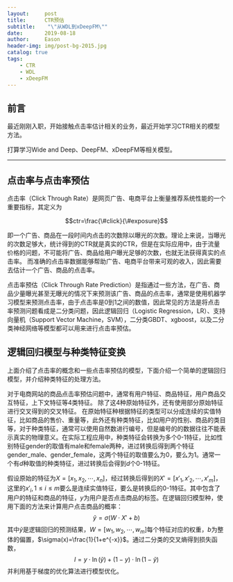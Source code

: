 ```yaml
---
layout:     post
title:      CTR预估
subtitle:    "\"从WDL到xDeepFM\""
date:       2019-08-18
author:     Eason
header-img: img/post-bg-2015.jpg
catalog: true
tags:
    - CTR
    - WDL
    - xDeepFM
---
```



<!-- 显示公式 -->
<head>
    <script src="https://cdn.mathjax.org/mathjax/latest/MathJax.js?config=TeX-AMS-MML_HTMLorMML" type="text/javascript"></script>
    <script type="text/x-mathjax-config">
        MathJax.Hub.Config({
            tex2jax: {
            skipTags: ['script', 'noscript', 'style', 'textarea', 'pre'],
            inlineMath: [['$','$']]
            }
        });
    </script>
</head>




## 前言

最近刚刚入职，开始接触点击率估计相关的业务，最近开始学习CTR相关的模型方法。

打算学习Wide and Deep、DeepFM、xDeepFM等相关模型。

---

## 点击率与点击率预估
点击率（Click Through Rate）是网页广告、电商平台上衡量推荐系统性能的一个重要指标，其定义为

$$ctr=\frac{\#click}{\#exposure}$$

即一个广告、商品在一段时间内点击的次数除以曝光的次数。理论上来说，当曝光的次数足够大，统计得到的CTR就是真实的CTR，但是在实际应用中，由于流量价格的问题，不可能将广告、商品给用户曝光足够的次数，也就无法获得真实的点击率。
而准确的点击率数据能够帮助广告、电商平台带来可观的收入，因此需要去估计一个广告、商品的点击率。

点击率预估（Click Through Rate Prediction）是指通过一些方法，在广告、商品少量曝光甚至无曝光的情况下来预测该广告、商品的点击率，通常是使用机器学习模型来预测点击率，由于点击率是0到1之间的数值，因此常见的方法是将点击率预测问题看成是二分类问题，因此逻辑回归（Logistic Regression，LR）、支持向量机（Support Vector Machine，SVM），二分类GBDT、xgboost，以及二分类神经网络等模型都可以用来进行点击率预估。

## 逻辑回归模型与种类特征变换

上面介绍了点击率的概念和一些点击率预估的模型，下面介绍一个简单的逻辑回归模型，并介绍种类特征的处理方法。

对于电商网站的商品点击率预估问题中，通常有用户特征、商品特征，用户商品交互特征，上下文特征等4类特征。
除了这4种原始特征外，还有使用部分原始特征进行交叉得到的交叉特征。
在原始特征种根据特征的类型可以分成连续的实值特征，比如商品的售价、重量等，此外还有种类特征，比如用户的性别、商品的类目等，对于种类特征，通常可以使用自然数进行编号，但是编号的的数据往往不能表示真实的物理意义。在实际工程应用中，种类特征会转换为多个0-1特征，比如性别特征gender的取值有male和female两种，进过转换后得到两个特征gender_male、gender_female，这两个特征的取值要么为0，要么为1。通常一个有$d$种取值的种类特征，进过转换后会得到$d$个0-1特征。

假设原始的特征为$X=[x_1,x_2,\cdots,x_n]$，经过转换后得到的$X'=[x'_1,x'_2,\cdots,x'_m]$，这里的$x'_i,1\leqslant i \leqslant m$要么是连续实值特征，要么是转换后的0-1特征。其中包含了用户的特征和商品的特征，$y$为用户是否点击商品的标签。在逻辑回归模型种，使用下面的方法来计算用户点击商品的概率：
$$
\tilde{y} = \sigma(W\cdot X' + b)
$$
其中$\tilde{y}$是逻辑回归的预测结果，$W=[w_1,w_2,\cdots,w_m]$每个特征对应的权重，$b$为整体的偏置，$\sigma(x)=\frac{1}{1+e^{-x}}$。通过二分类的交叉熵得到损失函数，
$$
l = y \cdot \ln(\tilde{y}) + (1-y) \cdot \ln(1-\tilde{y})
$$
并利用基于梯度的优化算法进行模型优化。
